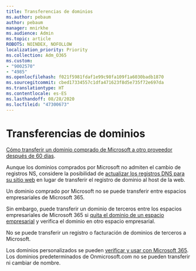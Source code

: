 ```yaml
---
title: Transferencias de dominios
ms.author: pebaum
author: pebaum
manager: mnirkhe
ms.audience: Admin
ms.topic: article
ROBOTS: NOINDEX, NOFOLLOW
localization_priority: Priority
ms.collection: Adm_O365
ms.custom:
- "9002570"
- "4985"
ms.openlocfilehash: f021f5981fdaf1e99c98fa109f1a6030badb1870
ms.sourcegitcommit: cbed17334557c1dfa471623f8d5e735f72e697da
ms.translationtype: HT
ms.contentlocale: es-ES
ms.lasthandoff: 08/28/2020
ms.locfileid: "47300673"
---
```

# <a name="domain-transfers"></a>Transferencias de dominios

[Cómo transferir un dominio comprado de Microsoft a otro proveedor después de 60 días](https://docs.microsoft.com/microsoft-365/admin/get-help-with-domains/transfer-a-domain-from-microsoft-to-another-host).

Aunque los dominios comprados por Microsoft no admiten el cambio de registros NS, considere la posibilidad de [actualizar los registros DNS para su sitio web](https://docs.microsoft.com/microsoft-365/admin/dns/update-dns-records-to-retain-current-hosting-provider?view=o365-worldwide) en lugar de transferir el registro de dominio al host de la web.

Un dominio comprado por Microsoft no se puede transferir entre espacios empresariales de Microsoft 365.

Sin embargo, puede transferir un dominio de terceros entre los espacios empresariales de Microsoft 365 si [quita el dominio de un espacio empresarial](https://docs.microsoft.com/microsoft-365/admin/get-help-with-domains/remove-a-domain?view=o365-worldwide) y verifica el dominio en otro espacio empresarial.

No se puede transferir un registro o facturación de dominios de terceros a Microsoft.

Los dominios personalizados se pueden [verificar y usar con Microsoft 365](https://docs.microsoft.com/microsoft-365/admin/setup/add-domain?view=o365-worldwide). Los dominios predeterminados de Onmicrosoft.com no se pueden transferir ni cambiar de nombre.
